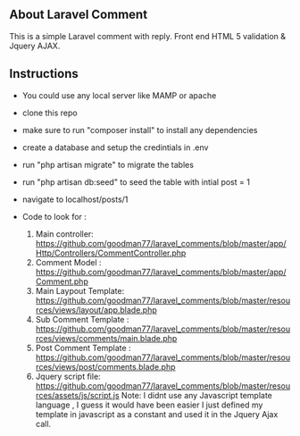 
## About Laravel Comment

This is a simple Laravel comment with reply. Front end HTML 5 validation & Jquery AJAX.

## Instructions

- You could use any local server like MAMP or apache
- clone this repo
- make sure to run "composer install" to install any dependencies

- create a database and setup the credintials in .env
- run "php artisan migrate" to migrate the tables
- run "php artisan db:seed" to seed the table with intial post = 1 
- navigate to localhost/posts/1
- Code to look for :
  1. Main controller: https://github.com/goodman77/laravel_comments/blob/master/app/Http/Controllers/CommentController.php
  2. Comment Model : https://github.com/goodman77/laravel_comments/blob/master/app/Comment.php
  3. Main Laypout Template: https://github.com/goodman77/laravel_comments/blob/master/resources/views/layout/app.blade.php
  4. Sub Comment Template : https://github.com/goodman77/laravel_comments/blob/master/resources/views/comments/main.blade.php
  5. Post Comment Template : https://github.com/goodman77/laravel_comments/blob/master/resources/views/post/comments.blade.php
  6. Jquery script file: https://github.com/goodman77/laravel_comments/blob/master/resources/assets/js/script.js
    Note: I didnt use any Javascript template language , I guess it would have been easier I just defined my template in javascript as a constant and used it in the Jquery Ajax call.
